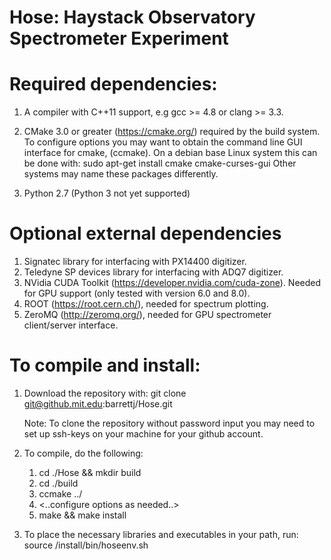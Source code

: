 # Hose: Haystack Observatory Spectrometer Experiment

# Required dependencies: 
1. A compiler with C++11 support, e.g gcc >= 4.8 or clang >= 3.3.
2. CMake 3.0 or greater (https://cmake.org/) required by the build system.
    To configure options you may want to obtain the command line GUI
    interface for cmake, (ccmake). On a debian base Linux system this can be 
    done with:
        sudo apt-get install cmake cmake-curses-gui 
    Other systems may name these packages differently.

3. Python 2.7 (Python 3 not yet supported)

# Optional external dependencies
1. Signatec library for interfacing with PX14400 digitizer.
2. Teledyne SP devices library for interfacing with ADQ7 digitizer.
3. NVidia CUDA Toolkit (https://developer.nvidia.com/cuda-zone). 
    Needed for GPU support (only tested with version 6.0 and 8.0).
4. ROOT (https://root.cern.ch/), needed for spectrum plotting.
5. ZeroMQ (http://zeromq.org/), needed for GPU spectrometer client/server interface.

# To compile and install:
1. Download the repository with:
    git clone git@github.mit.edu:barrettj/Hose.git

    Note: To clone  the repository without password input you may need to set 
    up ssh-keys on your machine for your github account.

2. To compile, do the following:
    1. cd ./Hose && mkdir build
    2. cd ./build
    3. ccmake ../
    4. <..configure options as needed..>
    5. make && make install

3. To place the necessary libraries and executables in your path, run:
    source <Hose>/install/bin/hoseenv.sh



